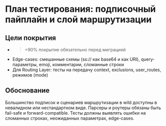 # План тестирования: подписочный пайплайн и слой маршрутизации

## Цели покрытия
- >=90% покрытие обязательно перед миграцией
- Edge-cases: смешанные схемы (ss:// как base64 и как URI), query-параметры, emoji, комментарии, сломанные строки
- Для Routing Layer: тесты на передачу context, exclusions, user_routes, режимов (mode)

## Обоснование
Большинство подписок и сценариев маршрутизации в wild доступны в невалидном или нестандартном виде. Парсеры и роутеры обязаны быть fail-safe и forward-compatible. Тесты должны выявлять ошибки на сломанных строках, неожиданных параметрах, edge-cases. 